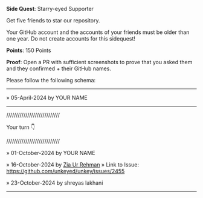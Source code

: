 **Side Quest**: Starry-eyed Supporter

Get five friends to star our repository. 

Your GitHub account and the accounts of your friends must be older than one year. Do not create accounts for this sidequest!

**Points**: 150 Points

**Proof**: Open a PR with sufficient screenshots to prove that you asked them and they confirmed + their GitHub names.

Please follow the following schema:

---

» 05-April-2024 by YOUR NAME

---

////////////////////////////

Your turn 👇

////////////////////////////

» 01-October-2024 by YOUR NAME

» 16-October-2024 by [Zia Ur Rehman](@zia_webdev)
» Link to Issue: https://github.com/unkeyed/unkey/issues/2455

» 23-October-2024 by shreyas lakhani

---
